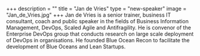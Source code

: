 +++
description = ""
title = "Jan de Vries"
type = "new-speaker"
image = "Jan_de_Vries.jpg"
+++
Jan de Vries is a senior trainer, business IT consultant, coach and public speaker in the fields of Business Information Management, DevOps, Scaled Agile and Antifragility.
He is convenor of the Enterprise DevOps group that conducts research on large scale deployment of DevOps in organisations.
He founded Blue Ocean Recon to facilitate the development of Blue Oceans and Lean Startups.